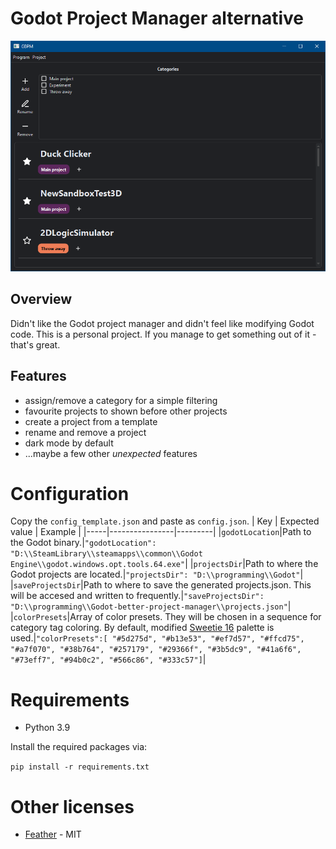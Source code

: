 # Godot Project Manager alternative

![](screenshot.png)
## Overview
Didn't like the Godot project manager and didn't feel like modifying Godot code. This is a personal project. If you manage to get something out of it - that's great.

## Features 
- assign/remove a category for a simple filtering
- favourite projects to shown before other projects
- create a project from a template
- rename and remove a project
- dark mode by default
- ...maybe a few other *unexpected* features

# Configuration
Copy the `config_template.json` and paste as `config.json`.
| Key | Expected value | Example |
|-----|----------------|---------|
|`godotLocation`|Path to the Godot binary.|`"godotLocation": "D:\\SteamLibrary\\steamapps\\common\\Godot Engine\\godot.windows.opt.tools.64.exe"`|
|`projectsDir`|Path to where the Godot projects are located.|`"projectsDir": "D:\\programming\\Godot"`|
|`saveProjectsDir`|Path to where to save the generated projects.json. This will be accesed and written to frequently.|`"saveProjectsDir": "D:\\programming\\Godot-better-project-manager\\projects.json"`|
|`colorPresets`|Array of color presets. They will be chosen in a sequence for category tag coloring. By default, modified [Sweetie 16](https://lospec.com/palette-list/sweetie-16) palette is used.|`"colorPresets":[ "#5d275d", "#b13e53", "#ef7d57", "#ffcd75", "#a7f070", "#38b764", "#257179", "#29366f", "#3b5dc9", "#41a6f6", "#73eff7", "#94b0c2", "#566c86", "#333c57"]`|

# Requirements
- Python 3.9

Install the required packages via:

`pip install -r requirements.txt`

# Other licenses
- [Feather](https://github.com/feathericons/feather) - MIT